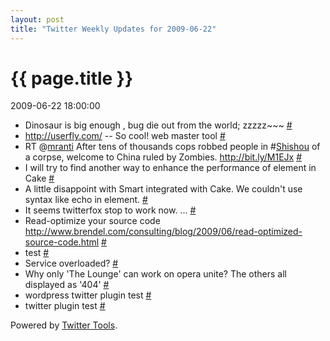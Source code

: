 ```yaml
---
layout: post
title: "Twitter Weekly Updates for 2009-06-22"
---
```


<h1> {{ page.title }} </h1> <p class='meta'>2009-06-22 18:00:00</p>

<ul class="aktt_tweet_digest">
	<li>Dinosaur is big enough , bug die out from the world; zzzzz~~~ <a href="http://twitter.com/Joshua_C/statuses/2277400408">#</a></li>
	<li><a href="http://userfly.com/" rel="nofollow">http://userfly.com/</a> -- So cool! web master tool <a href="http://twitter.com/Joshua_C/statuses/2272200851">#</a></li>
	<li>RT @<a href="http://twitter.com/mranti">mranti</a> After tens of thousands cops robbed people in #<a href="http://search.twitter.com/search?q=%23Shishou">Shishou</a> of a corpse, welcome to China ruled by Zombies. <a href="http://bit.ly/M1EJx" rel="nofollow">http://bit.ly/M1EJx</a> <a href="http://twitter.com/Joshua_C/statuses/2262796894">#</a></li>
	<li>I will try to find another way to enhance the performance of element in Cake <a href="http://twitter.com/Joshua_C/statuses/2260701169">#</a></li>
	<li>A little disappoint with Smart integrated with Cake. We couldn&#39;t use syntax like echo in element. <a href="http://twitter.com/Joshua_C/statuses/2260699723">#</a></li>
	<li>It seems twitterfox stop to work now. ... <a href="http://twitter.com/Joshua_C/statuses/2260672322">#</a></li>
	<li>Read-optimize your source code <a href="http://www.brendel.com/consulting/blog/2009/06/read-optimized-source-code.html" rel="nofollow">http://www.brendel.com/consulting/blog/2009/06/read-optimized-source-code.html</a> <a href="http://twitter.com/Joshua_C/statuses/2214899340">#</a></li>
	<li>test <a href="http://twitter.com/Joshua_C/statuses/2202798952">#</a></li>
	<li>Service overloaded? <a href="http://twitter.com/Joshua_C/statuses/2200766877">#</a></li>
	<li>Why only &#39;The Lounge&#39; can work on opera unite? The others all displayed as &#39;404&#39; <a href="http://twitter.com/Joshua_C/statuses/2200683602">#</a></li>
	<li>wordpress twitter plugin test <a href="http://twitter.com/Joshua_C/statuses/2189969248">#</a></li>
	<li>twitter plugin test <a href="http://twitter.com/Joshua_C/statuses/2189958825">#</a></li>
</ul>
<p class="aktt_credit">Powered by <a href="http://alexking.org/projects/wordpress">Twitter Tools</a>.</p>